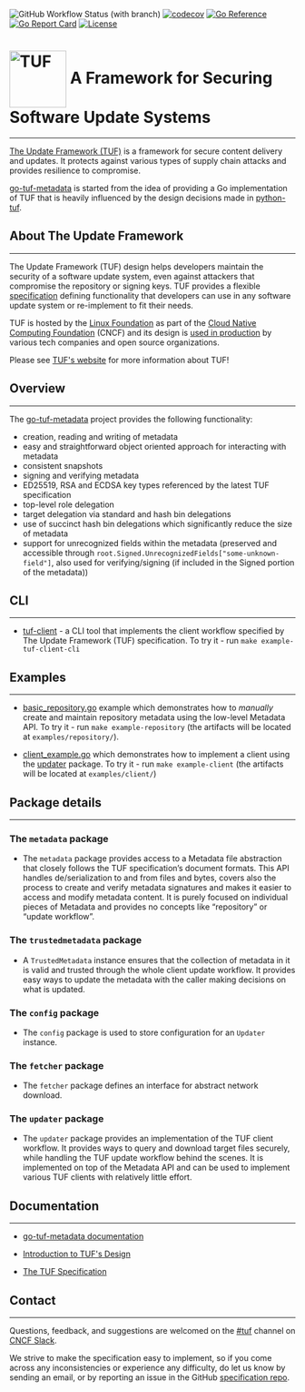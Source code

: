 ![GitHub Workflow Status (with branch)](https://img.shields.io/github/actions/workflow/status/rdimitrov/go-tuf-metadata/ci.yml?branch=main)
[![codecov](https://codecov.io/github/rdimitrov/go-tuf-metadata/branch/main/graph/badge.svg?token=2ZUA68ZL13)](https://codecov.io/github/rdimitrov/go-tuf-metadata)
[![Go Reference](https://pkg.go.dev/badge/github.com/rdimitrov/go-tuf-metadata.svg)](https://pkg.go.dev/github.com/rdimitrov/go-tuf-metadata)
[![Go Report Card](https://goreportcard.com/badge/github.com/rdimitrov/go-tuf-metadata)](https://goreportcard.com/report/github.com/rdimitrov/go-tuf-metadata)
[![License](https://img.shields.io/badge/License-BSD_2--Clause-orange.svg)](https://opensource.org/licenses/BSD-2-Clause)

# <img src="https://cdn.rawgit.com/theupdateframework/artwork/3a649fa6/tuf-logo.svg" height="100" valign="middle" alt="TUF"/> A Framework for Securing Software Update Systems

----------------------------
[The Update Framework (TUF)](https://theupdateframework.io/) is a framework for
secure content delivery and updates. It protects against various types of
supply chain attacks and provides resilience to compromise.

[go-tuf-metadata](https://github.com/rdimitrov/go-tuf-metadata) is started from the idea of providing a Go implementation of TUF that is heavily influenced by the
design decisions made in [python-tuf](https://github.com/theupdateframework/python-tuf).

## About The Update Framework

----------------------------
The Update Framework (TUF) design helps developers maintain the security of a
software update system, even against attackers that compromise the repository
or signing keys.
TUF provides a flexible
[specification](https://github.com/theupdateframework/specification/blob/master/tuf-spec.md)
defining functionality that developers can use in any software update system or
re-implement to fit their needs.

TUF is hosted by the [Linux Foundation](https://www.linuxfoundation.org/) as
part of the [Cloud Native Computing Foundation](https://www.cncf.io/) (CNCF)
and its design is [used in production](https://theupdateframework.io/adoptions/)
by various tech companies and open source organizations.

Please see [TUF's website](https://theupdateframework.com/) for more information about TUF!

## Overview

----------------------------

The [go-tuf-metadata](https://github.com/rdimitrov/go-tuf-metadata) project provides the following functionality:

* creation, reading and writing of metadata
* easy and straightforward object oriented approach for interacting with metadata
* consistent snapshots
* signing and verifying metadata
* ED25519, RSA and ECDSA key types referenced by the latest TUF specification
* top-level role delegation
* target delegation via standard and hash bin delegations
* use of succinct hash bin delegations which significantly reduce the size of metadata
* support for unrecognized fields within the metadata (preserved and accessible through `root.Signed.UnrecognizedFields["some-unknown-field"]`, also used for verifying/signing (if included in the Signed portion of the metadata))

## CLI

----------------------------

* [tuf-client](cli/tuf-client/) - a CLI tool that implements the client workflow specified by The Update Framework (TUF) specification. To try it - run `make example-tuf-client-cli`

## Examples

----------------------------

* [basic_repository.go](examples/repository/basic_repository.go) example which demonstrates how to *manually* create and
maintain repository metadata using the low-level Metadata API. To try it - run `make example-repository` (the artifacts will be located at `examples/repository/`).

* [client_example.go](examples/client/client_example.go) which demonstrates how to implement a client using the [updater](metadata/updater/updater.go) package. To try it - run `make example-client` (the artifacts will be located at `examples/client/`)

## Package details

----------------------------

### The `metadata` package

* The `metadata` package provides access to a Metadata file abstraction that closely
follows the TUF specification’s document formats. This API handles de/serialization
to and from files and bytes, covers also the process to create and verify metadata
signatures and makes it easier to access and modify metadata content. It is purely
focused on individual pieces of Metadata and provides no concepts like “repository”
or “update workflow”.

### The `trustedmetadata` package

* A `TrustedMetadata` instance ensures that the collection of metadata in it is valid
and trusted through the whole client update workflow. It provides easy ways to update
the metadata with the caller making decisions on what is updated.

### The `config` package

* The `config` package is used to store configuration for an ``Updater`` instance.

### The `fetcher` package

* The `fetcher` package defines an interface for abstract network download.

### The `updater` package

* The `updater` package provides an implementation of the TUF client workflow.
It provides ways to query and download target files securely, while handling the
TUF update workflow behind the scenes. It is implemented on top of the Metadata API
and can be used to implement various TUF clients with relatively little effort.

## Documentation

----------------------------

* [go-tuf-metadata documentation](https://pkg.go.dev/github.com/rdimitrov/go-tuf-metadata)

* [Introduction to TUF's Design](https://theupdateframework.io/overview/)

* [The TUF Specification](https://theupdateframework.github.io/specification/latest/)

## Contact

----------------------------

Questions, feedback, and suggestions are welcomed on the [#tuf](https://cloud-native.slack.com/archives/C8NMD3QJ3) channel on
[CNCF Slack](https://slack.cncf.io/).

We strive to make the specification easy to implement, so if you come across
any inconsistencies or experience any difficulty, do let us know by sending an
email, or by reporting an issue in the GitHub [specification
repo](https://github.com/theupdateframework/specification/issues).
